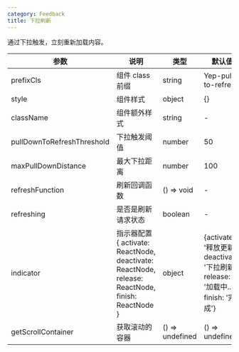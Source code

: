 ```yaml
---
category: Feedback
title: 下拉刷新
---
```


通过下拉触发，立刻重新加载内容。

<DEMO>

| 参数                       | 说明                                                                                             | 类型            | 默认值                                                                               | 必须  |
| -------------------------- | ------------------------------------------------------------------------------------------------ | --------------- | ------------------------------------------------------------------------------------ | ----- |
| prefixCls                  | 组件 class 前缀                                                                                  | string          | Yep-pull-to-refresh                                                                  | false |
| style                      | 组件样式                                                                                         | object          | {}                                                                                   | false |
| className                  | 组件额外样式                                                                                     | string          | -                                                                                    | false |
| pullDownToRefreshThreshold | 下拉触发阈值                                                                                     | number          | 50                                                                                   | false |
| maxPullDownDistance        | 最大下拉距离                                                                                     | number          | 100                                                                                  | false |
| refreshFunction            | 刷新回调函数                                                                                     | () => void      | -                                                                                    | true  |
| refreshing                 | 是否是刷新请求状态                                                                               | boolean         | -                                                                                    | false |
| indicator                  | 指示器配置 { activate: ReactNode, deactivate: ReactNode, release: ReactNode, finish: ReactNode } | object          | {activate: '释放更新', deactivate: '下拉刷新', release: '加载中...', finish: '完成'} | false |
| getScrollContainer         | 获取滚动的容器                                                                                   | () => undefined | () => undefined                                                                      | false |

